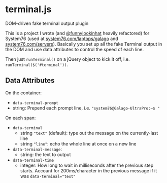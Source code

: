 # terminal.js
DOM-driven fake terminal output plugin

This is a project I wrote (and [@funnylookinhat](https://github.com/funnylookinhat) heavily refactored) for System76 (used at [system76.com/laptops/galago](https://system76.com/laptops/galago) and [system76.com/servers](https://system76.com/servers)). Basically you set up all the fake Terminal output in the DOM and use data attributes to control the speed of each line.

Then just `runTerminal()` on a jQuery object to kick it off, i.e. `runTerminal($('#terminal'))`.

## Data Attributes

On the container:

* `data-terminal-prompt`
 * string: Prepend each prompt line, i.e. `"system76@Galago-UltraPro:~$ "`

On each span:

* `data-terminal`
  * string `"text"` (default): type out the message on the currently-last line
  * string `"line"`: echo the whole line at once on a new line
* `data-terminal-message`: 
  * string: the text to output
* `data-terminal-time`
  * integer: How long to wait in milliseconds after the previous step starts. Account for 200ms/character in the previous message if it was `data-terminal="text"`

